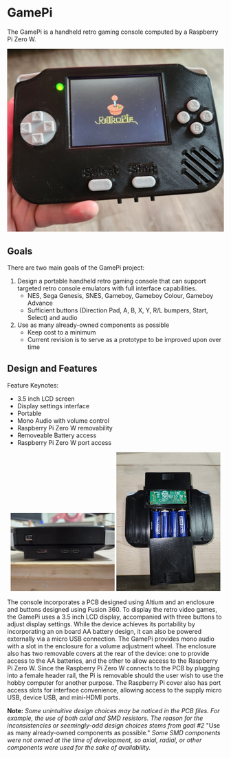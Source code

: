 # GamePi
The GamePi is a handheld retro gaming console computed by a Raspberry Pi Zero W.

![](images/GamePi.jpg)

## Goals

There are two main goals of the GamePi project:

1. Design a portable handheld retro gaming console that can support targeted retro console emulators with full interface capabilities.
    - NES, Sega Genesis, SNES, Gameboy, Gameboy Colour, Gameboy Advance
    - Sufficient buttons (Direction Pad, A, B, X, Y, R/L bumpers, Start, Select) and audio
2. Use as many already-owned components as possible
    - Keep cost to a minimum
    - Current revision is to serve as a prototype to be improved upon over time

## Design and Features
Feature Keynotes:
- 3.5 inch LCD screen
- Display settings interface
- Portable
- Mono Audio with volume control
- Raspberry Pi Zero W removability
- Removeable Battery access
- Raspberry Pi Zero W port access

<p align="center">
  <img src="images/GamePi_Top_IO.jpg" width="48%" />
  <img src="images/GamePi_Removable_Covers.jpg" width="48%" />
</p>

The console incorporates a PCB designed using Altium and an enclosure and buttons designed using Fusion 360. To display the retro video games, the GamePi uses a 3.5 inch LCD display, accompanied with three buttons to adjust display settings. While the device achieves its portability by incorporating an on board AA battery design, it can also be powered externally via a micro USB connection. The GamePi provides mono audio with a slot in the enclosure for a volume adjustment wheel. The enclosure also has two removable covers at the rear of the device: one to provide access to the AA batteries, and the other to allow access to the Raspberry Pi Zero W. Since the Raspberry Pi Zero W connects to the PCB by plugging into a female header rail, the Pi is removable should the user wish to use the hobby computer for another purpose. The Raspberry Pi cover also has port access slots for interface convenience, allowing access to the supply micro USB, device USB, and mini-HDMI ports.

**Note:** _Some unintuitive design choices may be noticed in the PCB files. For example, the use of both axial and SMD resistors. The reason for the inconsistencies or seemingly-odd design choices stems from goal #2_ "Use as many already-owned components as possible." _Some SMD components were not owned at the time of development, so axial, radial, or other components were used for the sake of availability._

